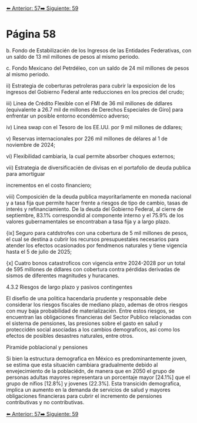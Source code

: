[⬅️ Anterior: 57](./57.md)[➡️ Siguiente: 59](./59.md)

# Página 58


b. Fondo de Estabilizacién de los Ingresos de las Entidades Federativas, con un saldo de 13 mil
millones de pesos al mismo periodo.

c. Fondo Mexicano del Petrdéleo, con un saldo de 24 mil millones de pesos al mismo periodo.

ii) Estrategia de coberturas petroleras para cubrir la exposicion de los ingresos del Gobierno Federal
ante reducciones en los precios del crudo;

iii) Linea de Crédito Flexible con el FMI de 36 mil millones de ddlares (equivalente a 26.7 mil de millones
de Derechos Especiales de Giro] para enfrentar un posible entorno econdémico adverso;

iv) Linea swap con el Tesoro de los EE.UU. por 9 mil millones de ddlares;

v) Reservas internacionales por 226 mil millones de délares al 1 de noviembre de 2024;

vi) Flexibilidad cambiaria, la cual permite absorber choques externos;

vii) Estrategia de diversificacién de divisas en el portafolio de deuda publica para amortiguar

incrementos en el costo financiero;

viii) Composicién de la deuda publica mayoritarlamente en moneda nacional y a tasa fija que permite
hacer frente a riesgos de tipo de cambio, tasas de interés y refinanciamiento. De la deuda del
Gobierno Federal, al cierre de septiembre, 83.1% correspondid al componente interno y el 75.9%
de los valores gubernamentales se encontraban a tasa fija y a largo plazo.

{ix] Seguro para catdstrofes con una cobertura de 5 mil millones de pesos, el cual se destina a cubrir
los recursos presupuestales necesarios para atender los efectos ocasionados por fendmenos
naturales y tiene vigencia hasta el 5 de julio de 2025;

{x] Cuatro bonos catastroficos con vigencia entre 2024-2028 por un total de 595 millones de ddlares
con cobertura contra pérdidas derivadas de sismos de diferentes magnitudes y huracanes.

4.3.2 Riesgos de largo plazo y pasivos contingentes

EI disefio de una politica hacendaria prudente y responsable debe considerar los riesgos fiscales de mediano
plazo, ademas de otros riesgos con muy baja probabilidad de materializacién. Entre estos riesgos, se
encuentran las obligaciones financieras del Sector Publico relacionadas con el sisterna de pensiones, las
presiones sobre el gasto en salud y proteccidén social asociadas a los cambios demograficos, asi como los
efectos de posibles desastres naturales, entre otros.

Piramide poblacional y pensiones

Si bien la estructura demografica en México es predominantemente joven, se estima que esta situacién
cambiara gradualmente debido al envejecimiento de la poblaciédn, de manera que en 2050 el grupo de
personas adultas mayores representara un porcentaje mayor [24.1%] que el grupo de nifios [12.8%] y jovenes
(22.3%]. Esta transicidn demografica, implica un aumento en la demanda de servicios de salud y mayores
obligaciones financieras para cubrir el incremento de pensiones contributivas y no contributivas.


[⬅️ Anterior: 57](./57.md)[➡️ Siguiente: 59](./59.md)